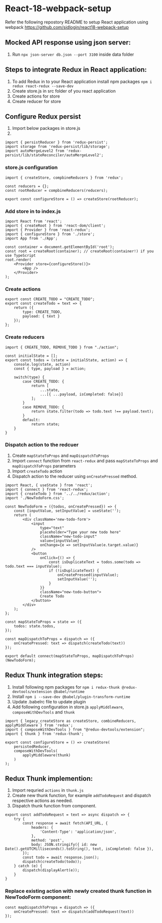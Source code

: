 # React-18-webpack-setup
Refer the following repostory README to setup React application using webpack https://github.com/sidlogin/react18-webpack-setup

## Mocked API response using json server:
1. Run `npx json-server db.json --port 3100` inside data folder

## Steps to integrate Redux in React application:
1. To add Redux in to your React application install npm packages `npm i redux react-redux --save-dev`
2. Create store.js in src folder of you react application
3. Create actions for store
4. Create reducer for store

## Configure Redux persist
1. Import below packages in store.js
2. 

```
import { persistReducer } from 'redux-persist';
import storage from 'redux-persist/lib/storage';
import autoMergeLevel2 from 'redux-persist/lib/stateReconciler/autoMergeLevel2';
```

### store.js configuration
```
import { createStore, compbineReducers } from 'redux';

const reducers = {};
const rootReducer = compbineReducers(reducers);

export const configureStore = () => createStore(rootReducer);
```

### Add store in to index.js
```
import React from 'react';
import { createRoot } from 'react-dom/client';
import { Provider } from 'react-redux';
import { configureStore } from './store';
import App from './App';

const container = document.getElementById('root');
const root = createRoot(container); // createRoot(container!) if you use TypeScript
root.render(
    <Provider store={configureStore()}>
        <App />
    </Provider>
);
```

### Create actions 
```
export const CREATE_TODO = "CREATE_TODO";
export const createTodo = text => {
    return ({
        type: CREATE_TODO,
        payload: { text }
    });
};
```

### Create reducers 
```
import { CREATE_TODO, REMOVE_TODO } from "./action";

const initialState = [];
export const todos = (state = initialState, action) => {
    console.log(state, action)
    const { type, payload } = action;

    switch(type) {
        case CREATE_TODO: {
            return [
                ...state, 
                ...[{ ...payload, isCompleted: false}] 
            ];
        }
        case REMOVE_TODO: {
            return state.filter(todo => todo.text !== payload.text);
        }
        default:
            return state;
    }
}
```

### Dispatch action to the redcuer
1. Create `mapStateToProps` and `mapDispatchToProps` 
2. Import `connect` function from `react-redux` and pass `mapStateToProps` and `mapDispatchToProps` parameters
3. Import `createTodo` action
4. Dispatch action to the reducer using `onCreatePressed` method.

```
import React, { useState } from 'react';
import { connect } from 'react-redux';
import { createTodo } from '../../redux/action';
import './NewTodoForm.css';

const NewTodoForm = ({todos, onCreatePressed}) => {
    const [inputValue, setInputValue] = useState('');
    return (
        <div className='new-todo-form'>
            <input
                type="text"
                placeholder="Type your new todo here"
                className="new-todo-input"
                value={inputValue}
                onChange={e => setInputValue(e.target.value)}
            />
            <button
                onClick={() => {
                    const isDuplicateText = todos.some(todo => todo.text === inputValue);
                    if (!isDuplicateText) {
                        onCreatePressed(inputValue);
                        setInputValue('');
                    }
                }}
                className="new-todo-button">
                Create Todo
            </button>
        </div>
    );
};

const mapStateToProps = state => ({
    todos: state.todos,
});

const mapDispatchToProps = dispatch => ({
    onCreatePressed: text => dispatch(createTodo(text))
});

export default connect(mapStateToProps, mapDispatchToProps)(NewTodoForm);
```

## Redux Thunk integration steps:
1. Install following npm packages for `npm i redux-thunk @redux-devtools/extension @babel/runtime`
2. Install `npm i --save-dev @babel/plugin-transform-runtime`
3. Update .babelrc file to update plugin
4. Add following configuration in store.js `applyMiddleware`, `composeWithDevTools` and `thunk`

```
import { legacy_createStore as createStore, combineReducers, applyMiddleware } from 'redux';
import { composeWithDevTools } from "@redux-devtools/extension";
import { thunk } from 'redux-thunk';

export const configureStore = () => createStore(
    persistedReducer,
    composeWithDevTools(
        applyMiddleware(thunk)
    )
);
```

## Redux Thunk implemention:
1. Import requried `actions` in `thunk.js`
2. Create new thunk function, for example `addTodoRequest` and dispatch respective actions as needed.
3. Dispatch thunk function from component.

```
export const addTodoRequest = text => async dispatch => {
    try {
        const response = await fetch(API_URL, {
            headers: {
                'Content-Type': 'application/json',
            },
            method: 'post',
            body: JSON.stringify({ id: new Date().getUTCMilliseconds().toString(), text, isCompleted: false }),
        });
        const todo = await response.json();
        dispatch(createTodo(todo));
    } catch (e) {
        dispatch(displayAlert(e));
    }
}
```

### Replace existing action with newly created thunk function in NewTodoForm component:
```
const mapDispatchToProps = dispatch => ({
    onCreatePressed: text => dispatch(addTodoRequest(text))
});
```



